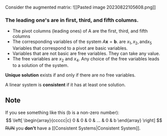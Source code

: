Consider the augmented matrix:
![[Pasted image 20230822105608.png]]
### The leading one's are in first, third, and fifth columns.
- The pivot columns (leading ones) of A are the first, third, and fifth columns
- The corresponding variables of the system $A \mathbf{x}= \mathbf{b}$. are $x_1, x_2, \text{and} x_5$ Variables that correspond to a pivot are basic variables.
- Variables that are not basic are free variables. They can take any value.
- The free variables are $x_2$ and $x_4$. Any choice of the free variables leads to a solution of the system.

**Unique solution** exists if and only if there are no free variables.

A linear system is **consistent** if it has at least one solution.

## Note
If you see something like this (b is a non-zero number): 
$$
\left[ \begin{array}{ccccc|c} 0 & 0 & 0 & ... & 0 & b \end{array} \right]
$$
~~RUN~~ you **don't** have a [[Consistent Systems|Consistent System]]. 
